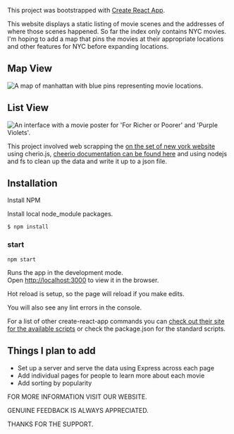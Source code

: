 This project was bootstrapped with [Create React App](https://github.com/facebook/create-react-app).

This website displays a static listing of movie scenes and the addresses of where those scenes happened. So far the index only contains NYC movies. I'm hoping to add a map that pins the movies at their appropriate locations and other features for NYC before expanding locations.

## Map View

![A map of manhattan with blue pins representing movie locations.](https://drive.google.com/uc?id=16sE3VF_vxsRUt5RtRy18LSIR9J3l-NyN)

## List View

![An interface with a movie poster for 'For Richer or Poorer' and 'Purple Violets'.](https://drive.google.com/uc?id=1-drpninTserL5fTfsAP9UjYum26Sgy3X)

This project involved web scrapping the [on the set of new york website](http://onthesetofnewyork.com/home.html) using cherio.js, [cheerio documentation can be found here](https://cheerio.js.org/) and using nodejs and fs to clean up the data and write it up to a json file.

## Installation

Install NPM

Install local node_module packages.

```
$ npm install
```

### start

```
npm start
```

Runs the app in the development mode.<br />
Open [http://localhost:3000](http://localhost:3000) to view it in the browser.

Hot reload is setup, so the page will reload if you make edits.<br />

You will also see any lint errors in the console.

For a list of other create-react-app commands you can [check out their site for the available scripts](https://create-react-app.dev/docs/available-scripts/) or check the package.json for the standard scripts.

## Things I plan to add

- Set up a server and serve the data using Express across each page
- Add individual pages for people to learn more about each movie
- Add sorting by popularity


FOR MORE INFORMATION VISIT OUR WEBSITE.

GENUINE FEEDBACK IS ALWAYS APPRECIATED.

THANKS FOR THE SUPPORT.
